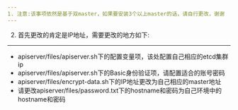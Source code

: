 ```yaml
---
1. 注意:该事项依然是基于双master，如果要安装3个以上master的话，请自行更改，谢谢
---
```

2. 首先更改的肯定是IP地址，需要更改的地方如下:
---
+ apiserver/files/apiserver.sh下的配置变量项，该处配置自己相应的etcd集群ip
+ apiserver/files/apiserver.sh下的Basic身份验证项，请配置适合的账号密码
+ apiserver/files/encrypt-data.sh下的IP地址更改为自己相应的master地址
+ 请更改apiserver/files/password.txt下的hostname和密码为自己环境中的hostname和密码
